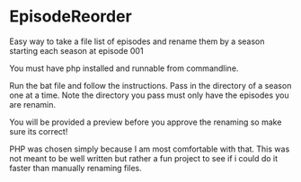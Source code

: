 # EpisodeReorder
Easy way to take a file list of episodes and rename them by a season starting each season at episode 001 

You must have php installed and runnable from commandline.

Run the bat file and follow the instructions.
Pass in the directory of a season one at a time.
Note the directory you pass must only have the episodes you are renamin.

You will be provided a preview before you approve the renaming so make sure its correct!

PHP was chosen simply because I am most comfortable with that.
This was not meant to be well written but rather a fun project to see if i could do it faster than manually renaming files.
